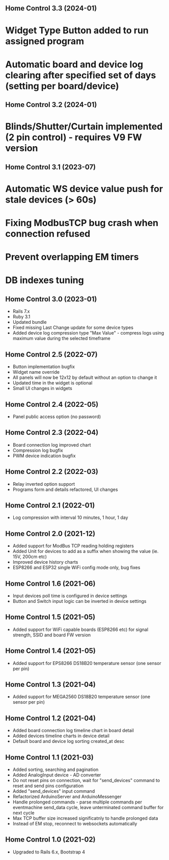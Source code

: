 ## Home Control 3.3 (2024-01) ##
  # Widget Type Button added to run assigned program
  # Automatic board and device log clearing after specified set of days (setting per board/device)

## Home Control 3.2 (2024-01) ##
  # Blinds/Shutter/Curtain implemented (2 pin control) - requires V9 FW version

## Home Control 3.1 (2023-07) ##
  # Automatic WS device value push for stale devices (> 60s)
  # Fixing ModbusTCP bug crash when connection refused
  # Prevent overlapping EM timers
  # DB indexes tuning

## Home Control 3.0 (2023-01) ##
  * Rails 7.x
  * Ruby 3.1
  * Updated bundle
  * Fixed missing Last Change update for some device types
  * Added device log compression type "Max Value" - compress logs using maximum value during the selected timeframe

## Home Control 2.5 (2022-07) ##
  * Button implementation bugfix
  * Widget name override
  * All panels will now be 12x12 by default without an option to change it
  * Updated time in the widget is optional
  * Small UI changes in widgets

## Home Control 2.4 (2022-05) ##
  * Panel public access option (no password)

## Home Control 2.3 (2022-04) ##
  * Board connection log improved chart
  * Compression log bugfix
  * PWM device indication bugfix

## Home Control 2.2 (2022-03) ##
  * Relay inverted option support
  * Programs form and details refactored, UI changes

## Home Control 2.1 (2022-01) ##
  * Log compression with interval 10 minutes, 1 hour, 1 day

## Home Control 2.0 (2021-12) ##
  * Added support for ModBus TCP reading holding registers
  * Added Unit for devices to add as a suffix when showing the value (ie. 15V, 200cm etc)
  * Improved device history charts
  * ESP8266 and ESP32 single WiFi config mode only, bug fixes

## Home Control 1.6 (2021-06) ##
  * Input devices poll time is configured in device settings
  * Button and Switch input logic can be inverted in device settings

## Home Control 1.5 (2021-05) ##
  * Added support for WiFi capable boards (ESP8266 etc) for signal strength, SSID and board FW version

## Home Control 1.4 (2021-05) ##
  * Added support for EPS8266 DS18B20 temperature sensor (one sensor per pin)

## Home Control 1.3 (2021-04) ##
  * Added support for MEGA2560 DS18B20 temperature sensor (one sensor per pin)

## Home Control 1.2 (2021-04) ##
  * Added board connection log timeline chart in board detail
  * Added devices timeline charts in device detail
  * Default board and device log sorting created_at desc

## Home Control 1.1 (2021-03) ##
  * Added sorting, searching and pagination
  * Added AnalogInput device - AD converter
  * Do not reset pins on connection, wait for "send_devices" command to reset and send pins configuration
  * Added "send_devices" input command
  * Refactorized ArduinoServer and ArduinoMessenger
  * Handle prolonged commands - parse multiple commands per eventmachine send_data cycle, leave unterminated command buffer for next cycle
  * Max TCP buffer size increased significatnly to handle prolonged data
* Instead of EM stop, reconnect to websockets automatically

## Home Control 1.0 (2021-02) ##
* Upgraded to Rails 6.x, Bootstrap 4